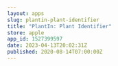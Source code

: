```yaml
---
layout: apps
slug: plantin-plant-identifier
title: "PlantIn: Plant Identifier"
store: apple
app_id: 1527399597
date: 2023-04-13T20:02:31Z
published: 2020-08-14T07:00:00Z
---
```


